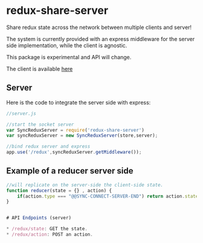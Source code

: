 # redux-share-server
Share redux state across the network between multiple clients and server!

The system is currently provided with an express middleware for the server side implementation, while the client is agnostic.

This package is experimental and API will change.

The client is available [here](https://github.com/baptistemanson/redux-share-client)
## Server

Here is the code to integrate the server side with express:


```javascript
//server.js

//start the socket server
var SyncReduxServer = require('redux-share-server')
var syncReduxServer = new SyncReduxServer(store,server);

//bind redux server and express
app.use('/redux',syncReduxServer.getMiddleware());

```

## Example of a reducer server side

```javascript
//will replicate on the server-side the client-side state.
function reducer(state = {} , action) { 
	if(action.type === "@@SYNC-CONNECT-SERVER-END") return action.state;
}


# API Endpoints (server)

* /redux/state: GET the state.
* /redux/action: POST an action.
